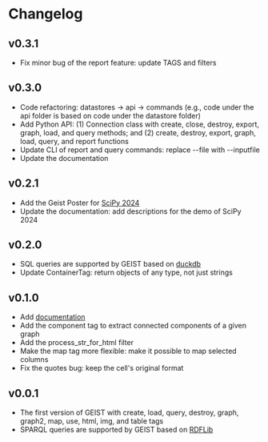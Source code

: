 # Changelog

## v0.3.1

- Fix minor bug of the report feature: update TAGS and filters

## v0.3.0

- Code refactoring: datastores -> api -> commands (e.g., code under the api folder is based on code under the datastore folder)
- Add Python API: (1) Connection class with create, close, destroy, export, graph, load, and query methods; and (2) create, destroy, export, graph, load, query, and report functions
- Update CLI of report and query commands: replace --file with --inputfile
- Update the documentation

## v0.2.1

- Add the Geist Poster for [SciPy 2024](https://www.scipy2024.scipy.org)
- Update the documentation: add descriptions for the demo of SciPy 2024

## v0.2.0

- SQL queries are supported by GEIST based on [duckdb](https://duckdb.org)
- Update ContainerTag: return objects of any type, not just strings

## v0.1.0

- Add [documentation](https://cirss.github.io/geist-p)
- Add the component tag to extract connected components of a given graph
- Add the process_str_for_html filter
- Make the map tag more flexible: make it possible to map selected columns
- Fix the quotes bug: keep the cell's original format

## v0.0.1

- The first version of GEIST with create, load, query, destroy, graph, graph2, map, use, html, img, and table tags
- SPARQL queries are supported by GEIST based on [RDFLib](https://github.com/RDFLib/rdflib)
